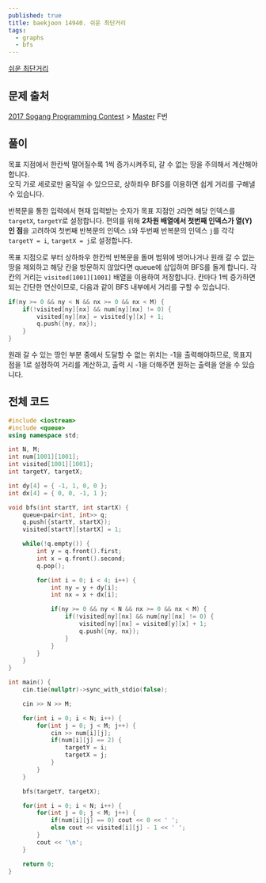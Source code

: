 ```yaml
---
published: true
title: baekjoon 14940. 쉬운 최단거리
tags:
  - graphs
  - bfs
---
```


<a href="https://www.acmicpc.net/problem/14940" target="_blank">쉬운 최단거리</a>

## 문제 출처
<a href="https://www.acmicpc.net/category/691" target="_blank">2017 Sogang Programming Contest</a> > <a href="https://www.acmicpc.net/category/691" target="_blank">Master</a> F번

## 풀이

목표 지점에서 한칸씩 멀어질수록 1씩 증가시켜주되, 갈 수 없는 땅을 주의해서 계산해야 합니다.  
오직 가로 세로로만 움직일 수 있으므로, 상하좌우 BFS를 이용하면 쉽게 거리를 구해낼 수 있습니다.  

반복문을 통한 입력에서 현재 입력받는 숫자가 목표 지점인 `2`라면 해당 인덱스를 `targetX`, `targetY`로 설정합니다.
편의를 위해 **2차원 배열에서 첫번째 인덱스가 열(Y)인 점**을 고려하여 첫번째 반복문의 인덱스 `i`와 두번째 반복문의 인덱스 `j`를 각각 `targetY = i`, `targetX = j`로 설정합니다.

목표 지점으로 부터 상하좌우 한칸씩 반복문을 돌며 범위에 벗어나거나 원래 갈 수 없는 땅을 제외하고 해당 칸을 방문하지 않았다면 queue에 삽입하여 BFS를 돌게 합니다.
각 칸의 거리는 `visited[1001][1001]` 배열을 이용하여 저장합니다. 칸마다 1씩 증가하면 되는 간단한 연산이므로, 다음과 같이 BFS 내부에서 거리를 구할 수 있습니다.

```cpp
if(ny >= 0 && ny < N && nx >= 0 && nx < M) {
    if(!visited[ny][nx] && num[ny][nx] != 0) {
        visited[ny][nx] = visited[y][x] + 1;
        q.push({ny, nx});
    }
}
```

원래 갈 수 있는 땅인 부분 중에서 도달할 수 없는 위치는 -1을 출력해야하므로,
목표지점을 1로 설정하여 거리를 계산하고, 출력 시 -1을 더해주면 원하는 출력을 얻을 수 있습니다.

## 전체 코드
```cpp
#include <iostream>
#include <queue>
using namespace std;

int N, M;
int num[1001][1001];
int visited[1001][1001];
int targetY, targetX;

int dy[4] = { -1, 1, 0, 0 };
int dx[4] = { 0, 0, -1, 1 };

void bfs(int startY, int startX) {
    queue<pair<int, int>> q;
    q.push({startY, startX});
    visited[startY][startX] = 1;

    while(!q.empty()) {
        int y = q.front().first;
        int x = q.front().second;
        q.pop();

        for(int i = 0; i < 4; i++) {
            int ny = y + dy[i];
            int nx = x + dx[i];

            if(ny >= 0 && ny < N && nx >= 0 && nx < M) {
                if(!visited[ny][nx] && num[ny][nx] != 0) {
                    visited[ny][nx] = visited[y][x] + 1;
                    q.push({ny, nx});
                }
            }
        }
    }
}

int main() {
    cin.tie(nullptr)->sync_with_stdio(false);

    cin >> N >> M;

    for(int i = 0; i < N; i++) {
        for(int j = 0; j < M; j++) {
            cin >> num[i][j];
            if(num[i][j] == 2) {
                targetY = i;
                targetX = j;
            }
        }
    }

    bfs(targetY, targetX);

    for(int i = 0; i < N; i++) {
        for(int j = 0; j < M; j++) {
            if(num[i][j] == 0) cout << 0 << ' ';
            else cout << visited[i][j] - 1 << ' ';
        }
        cout << '\n';
    }

    return 0;
}
```

